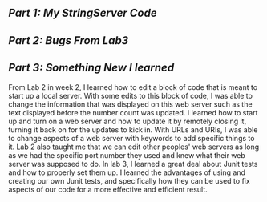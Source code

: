 ***Part 1: My StringServer Code***
---

***Part 2: Bugs From Lab3***
---

***Part 3: Something New I learned***
---
From Lab 2 in week 2, I learned how to edit a block of code that is meant to start up a local server. With some edits to this block of code, I was able to change the information that was displayed on this web server such as the text displayed before the number count was updated. I learned how to start up and turn on a web server and how to update it by remotely closing it, turning it back on for the updates to kick in. With URLs and URIs, I was able to change aspects of a web server with keywords to add specific things to it. Lab 2 also taught me that we can edit other peoples' web servers as long as we had the specific port number they used and knew what their web server was supposed to do. In lab 3, I learned a great deal about Junit tests and how to properly set them up. I learned the advantages of using and creating our own Junit tests, and specifically how they can be used to fix aspects of our code for a more effective and efficient result.
